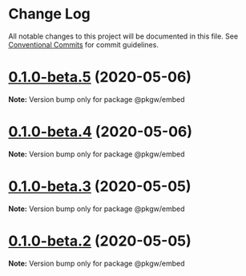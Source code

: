 # Change Log

All notable changes to this project will be documented in this file.
See [Conventional Commits](https://conventionalcommits.org) for commit guidelines.

# [0.1.0-beta.5](https://github.com/pkgw/wwt-webgl-engine/compare/@pkgw/embed@0.1.0-beta.4...@pkgw/embed@0.1.0-beta.5) (2020-05-06)

**Note:** Version bump only for package @pkgw/embed






# [0.1.0-beta.4](https://github.com/pkgw/wwt-webgl-engine/compare/@pkgw/embed@0.1.0-beta.3...@pkgw/embed@0.1.0-beta.4) (2020-05-06)

**Note:** Version bump only for package @pkgw/embed






# [0.1.0-beta.3](https://github.com/pkgw/wwt-webgl-engine/compare/@pkgw/embed@0.1.0-beta.2...@pkgw/embed@0.1.0-beta.3) (2020-05-05)

**Note:** Version bump only for package @pkgw/embed






# [0.1.0-beta.2](https://github.com/pkgw/wwt-webgl-engine/compare/@pkgw/embed@0.1.0-beta.1...@pkgw/embed@0.1.0-beta.2) (2020-05-05)

**Note:** Version bump only for package @pkgw/embed
